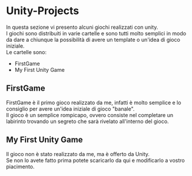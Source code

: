 <html>
<h1>Unity-Projects</h1>
<p> 
In questa sezione vi presento alcuni giochi realizzati con unity. <br>
I giochi sono distribuiti in varie cartelle e sono tutti molto semplici in modo da dare a chiunque la possibilità di avere un template o un'idea di gioco iniziale.<br>
Le cartelle sono:
<ul>
<li>FirstGame</li>
<li>My First Unity Game</li>
</ul>
</p>
<h2>FirstGame</h2>
<p>
FirstGame è il primo gioco realizzato da me, infatti è molto semplice e lo consiglio per avere un'idea iniziale di gioco "banale".<br>
Il gioco è un semplice rompicapo, ovvero consiste nel completare un labirinto trovando un segreto che sarà rivelato all'interno del gioco.
</p>
<h2>My First Unity Game</h2>
<p>Il gioco non è stato realizzato da me, ma è offerto da Unity.<br>Se non lo avete fatto prima potete scaricarlo da qui e modificarlo a vostro piacimento.</p>
</html>
